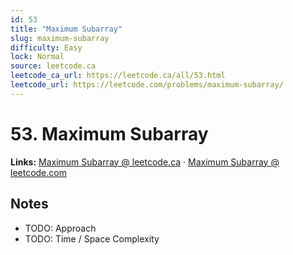 ```yaml
--- 
id: 53
title: "Maximum Subarray"
slug: maximum-subarray
difficulty: Easy
lock: Normal
source: leetcode.ca
leetcode_ca_url: https://leetcode.ca/all/53.html
leetcode_url: https://leetcode.com/problems/maximum-subarray/
---
```


# 53. Maximum Subarray

**Links:** [Maximum Subarray @ leetcode.ca](https://leetcode.ca/all/53.html) · [Maximum Subarray @ leetcode.com](https://leetcode.com/problems/maximum-subarray/)

## Notes
- TODO: Approach
- TODO: Time / Space Complexity
